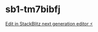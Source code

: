 # sb1-tm7bibfj

[Edit in StackBlitz next generation editor ⚡️](https://stackblitz.com/~/github.com/mhuzairi/sb1-tm7bibfj)